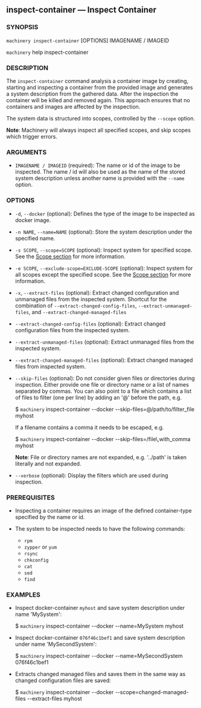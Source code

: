 
## inspect-container — Inspect Container

### SYNOPSIS

`machinery inspect-container` [OPTIONS] IMAGENAME / IMAGEID

`machinery` help inspect-container


### DESCRIPTION

The `inspect-container` command analysis a container image by creating, starting and inspecting a container from the provided image
and generates a system description from the gathered data. After the inspection the container will be killed and removed again.
This approach ensures that no containers and images are affected by the inspection.

The system data is structured into scopes, controlled by the
`--scope` option.

**Note**:
Machinery will always inspect all specified scopes, and skip scopes which
trigger errors.


### ARGUMENTS

  * `IMAGENAME / IMAGEID` (required):
    The name or id of the image to be inspected. The name / id will also be
    used as the name of the stored system description unless another name is
    provided with the `--name` option.


### OPTIONS

  * `-d`, `--docker` (optional):
    Defines the type of the image to be inspected as docker image.

  * `-n NAME`, `--name=NAME` (optional):
    Store the system description under the specified name.

  * `-s SCOPE`, `--scope=SCOPE` (optional):
    Inspect system for specified scope.
    See the [Scope section](#Scopes) for more information.

  * `-e SCOPE`, `--exclude-scope=EXCLUDE-SCOPE` (optional):
    Inspect system for all scopes except the specified scope.
    See the [Scope section](#Scopes) for more information.

  * `-x`, `--extract-files` (optional):
    Extract changed configuration and unmanaged files from the inspected system.
    Shortcut for the combination of `--extract-changed-config-files`,
    `--extract-unmanaged-files`, and `--extract-changed-managed-files`

  * `--extract-changed-config-files` (optional):
    Extract changed configuration files from the inspected system.

  * `--extract-unmanaged-files` (optional):
    Extract unmanaged files from the inspected system.

  * `--extract-changed-managed-files` (optional):
    Extract changed managed files from inspected system.

  * `--skip-files` (optional):
    Do not consider given files or directories during inspection. Either provide
    one file or directory name or a list of names separated by commas. You can
    also point to a file which contains a list of files to filter (one per line)
    by adding an '@' before the path, e.g.

      $ `machinery` inspect-container --docker --skip-files=@/path/to/filter_file myhost

    If a filename contains a comma it needs to be escaped, e.g.

      $ `machinery` inspect-container --docker --skip-files=/file\\,with_comma myhost

    **Note**: File or directory names are not expanded, e.g. '../path' is taken
      literally and not expanded.

  * `--verbose` (optional):
    Display the filters which are used during inspection.


### PREREQUISITES

  * Inspecting a container requires an image of the defined container-type specified by the name or id.

  * The system to be inspected needs to have the following commands:

    * `rpm`
    * `zypper` or `yum`
    * `rsync`
    * `chkconfig`
    * `cat`
    * `sed`
    * `find`

### EXAMPLES

  * Inspect docker-container `myhost` and save system description under name 'MySystem':
    
    $ `machinery` inspect-container --docker --name=MySystem myhost

  * Inspect docker-container `076f46c1bef1` and save system description under name 'MySecondSystem':

    $ `machinery` inspect-container --docker --name=MySecondSystem 076f46c1bef1

  * Extracts changed managed files and saves them in the same way as changed
    configuration files are saved:

    $ `machinery` inspect-container --docker --scope=changed-managed-files --extract-files myhost
